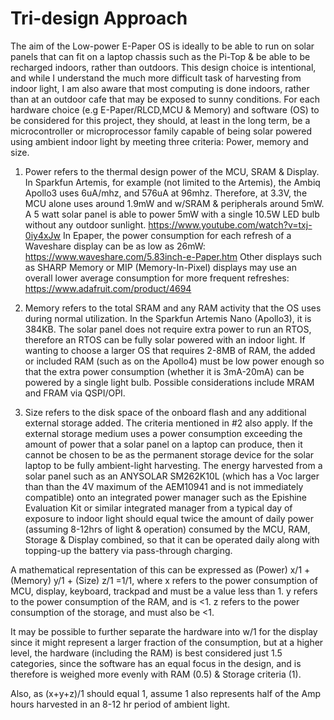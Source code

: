 # Tri-design Approach

The aim of the Low-power E-Paper OS is ideally to be able to run on solar panels that can fit on a laptop chassis such as the Pi-Top & be able to be recharged indoors, rather than outdoors. This design choice is intentional, and while I understand the much more difficult task of harvesting from indoor light, I am also aware that most computing is done indoors, rather than at an outdoor cafe that may be exposed to sunny conditions. For each hardware choice (e.g E-Paper/RLCD,MCU & Memory) and software (OS) to be considered for this project, they should, at least in the long term, be a microcontroller or microprocessor family capable of being solar powered using ambient indoor light by meeting three criteria: Power, memory and size.

1. Power refers to the thermal design power of the MCU, SRAM & Display. In Sparkfun Artemis, for example (not limited to the Artemis), the Ambiq Apollo3 uses 6uA/mhz, and 576uA at 96mhz. Therefore, at 3.3V, the MCU alone uses around 1.9mW and w/SRAM & peripherals around 5mW. A 5 watt solar panel is able to power 5mW with a single 10.5W LED bulb without any outdoor sunlight. https://www.youtube.com/watch?v=txj-0iy4xJw In Epaper, the power consumption for each refresh of a Waveshare display can be as low as 26mW: https://www.waveshare.com/5.83inch-e-Paper.htm Other displays such as SHARP Memory or MIP (Memory-In-Pixel) displays may use an overall lower average consumption for more frequent refreshes: https://www.adafruit.com/product/4694

2. Memory refers to the total SRAM and any RAM activity that the OS uses during normal utilization. In the Sparkfun Artemis Nano (Apollo3), it is 384KB. The solar panel does not require extra power to run an RTOS, therefore an RTOS can be fully solar powered with an indoor light. If wanting to choose a larger OS that requires 2-8MB of RAM, the added or included RAM (such as on the Apollo4) must be low power enough so that the extra power consumption (whether it is 3mA-20mA) can be powered by a single light bulb. Possible considerations include MRAM and FRAM via QSPI/OPI.

3. Size refers to the disk space of the onboard flash and any additional external storage added. The criteria mentioned in #2 also apply. If the external storage medium uses a power consumption exceeding the amount of power that a solar panel on a laptop can produce, then it cannot be chosen to be as the permanent storage device for the solar laptop to be fully ambient-light harvesting. The energy harvested from a solar panel such as an ANYSOLAR SM262K10L (which has a Voc larger than than the 4V maximum of the AEM10941 and is not immediately compatible) onto an integrated power manager such as the Epishine Evaluation Kit or similar integrated manager from a typical day of exposure to indoor light should equal twice the amount of daily power (assuming 8-12hrs of light & operation) consumed by the MCU, RAM, Storage & Display combined, so that it can be operated daily along with topping-up the battery via pass-through charging.

A mathematical representation of this can be expressed as (Power) x/1 + (Memory) y/1 + (Size) z/1 =1/1, where x refers to the power consumption of MCU, display, keyboard, trackpad and must be a value less than 1. y refers to the power consumption of the RAM, and is <1. z refers to the power consumption of the storage, and must also be <1. 

It may be possible to further separate the hardware into w/1 for the display since it might represent a larger fraction of the consumption, but at a higher level, the hardware  (including the RAM) is best considered just 1.5 categories, since the software has an equal focus in the design, and is therefore is weighed more evenly with RAM (0.5) & Storage criteria (1).

Also, as (x+y+z)/1 should equal 1, assume 1 also represents half of the Amp hours harvested in an 8-12 hr period of ambient light.   
                                                            
